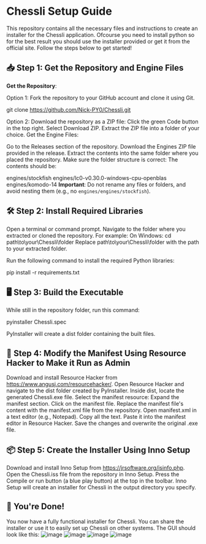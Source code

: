 # **Chessli Setup Guide**
This repository contains all the necessary files and instructions to create an installer for the Chessli application. Ofcourse you need to install python so for the best result you should use the installer provided or get it from the official site. Follow the steps below to get started!

## **📥 Step 1: Get the Repository and Engine Files**
**Get the Repository**:

Option 1: Fork the repository to your GitHub account and clone it using Git.

git clone https://github.com/Nick-PY0/Chessli.git

Option 2: Download the repository as a ZIP file:
Click the green Code button in the top right.
Select Download ZIP.
Extract the ZIP file into a folder of your choice.
Get the Engine Files:

Go to the Releases section of the repository.
Download the Engines ZIP file provided in the release.
Extract the contents into the same folder where you placed the repository.
Make sure the folder structure is correct:
The contents should be:

engines/stockfish
engines/lc0-v0.30.0-windows-cpu-openblas
engines/komodo-14
**Important**: Do not rename any files or folders, and avoid nesting them (e.g., no `engines/engines/stockfish`).

## **🛠 Step 2: Install Required Libraries**
Open a terminal or command prompt.
Navigate to the folder where you extracted or cloned the repository. For example:
On Windows: cd path\to\your\Chessli\folder
Replace path\to\your\Chessli\folder with the path to your extracted folder.

Run the following command to install the required Python libraries:

pip install -r requirements.txt

## **🖥 Step 3: Build the Executable**
While still in the repository folder, run this command:

pyinstaller Chessli.spec

PyInstaller will create a dist folder containing the built files.

## **🧰 Step 4: Modify the Manifest Using Resource Hacker to Make it Run as Admin**
Download and install Resource Hacker from https://www.angusj.com/resourcehacker/.
Open Resource Hacker and navigate to the dist folder created by PyInstaller.
Inside dist, locate the generated Chessli.exe file.
Select the manifest resource:
Expand the manifest section.
Click on the manifest file.
Replace the manifest file's content with the manifest.xml file from the repository.
Open manifest.xml in a text editor (e.g., Notepad).
Copy all the text.
Paste it into the manifest editor in Resource Hacker.
Save the changes and overwrite the original .exe file.

## **📦 Step 5: Create the Installer Using Inno Setup**
Download and install Inno Setup from https://jrsoftware.org/isinfo.php.
Open the Chessli.iss file from the repository in Inno Setup.
Press the Compile or run button (a blue play button) at the top in the toolbar.
Inno Setup will create an installer for Chessli in the output directory you specify.

## **🎉 You're Done!**
You now have a fully functional installer for Chessli. You can share the installer or use it to easily set up Chessli on other systems. The GUI should look like this:
![image](https://github.com/user-attachments/assets/76f0dc3b-f3ed-40a0-a4fc-12dfe0ee6574)
![image](https://github.com/user-attachments/assets/420bdd63-201b-485a-9188-667619efa56a)
![image](https://github.com/user-attachments/assets/e9f69691-e490-44d8-9f7d-11de025820e6)
![image](https://github.com/user-attachments/assets/dba3d9dd-d37f-42f0-bb58-1c2278591c12)




